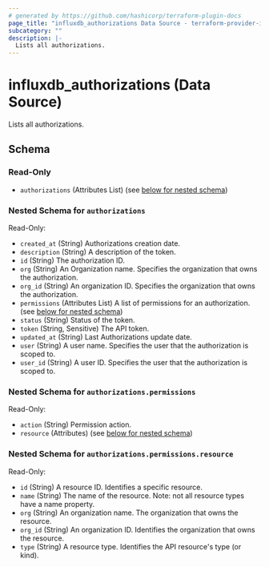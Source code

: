 ```yaml
---
# generated by https://github.com/hashicorp/terraform-plugin-docs
page_title: "influxdb_authorizations Data Source - terraform-provider-influxdb"
subcategory: ""
description: |-
  Lists all authorizations.
---
```


# influxdb_authorizations (Data Source)

Lists all authorizations.



<!-- schema generated by tfplugindocs -->
## Schema

### Read-Only

- `authorizations` (Attributes List) (see [below for nested schema](#nestedatt--authorizations))

<a id="nestedatt--authorizations"></a>
### Nested Schema for `authorizations`

Read-Only:

- `created_at` (String) Authorizations creation date.
- `description` (String) A description of the token.
- `id` (String) The authorization ID.
- `org` (String) An Organization name. Specifies the organization that owns the authorization.
- `org_id` (String) An organization ID. Specifies the organization that owns the authorization.
- `permissions` (Attributes List) A list of permissions for an authorization. (see [below for nested schema](#nestedatt--authorizations--permissions))
- `status` (String) Status of the token.
- `token` (String, Sensitive) The API token.
- `updated_at` (String) Last Authorizations update date.
- `user` (String) A user name. Specifies the user that the authorization is scoped to.
- `user_id` (String) A user ID. Specifies the user that the authorization is scoped to.

<a id="nestedatt--authorizations--permissions"></a>
### Nested Schema for `authorizations.permissions`

Read-Only:

- `action` (String) Permission action.
- `resource` (Attributes) (see [below for nested schema](#nestedatt--authorizations--permissions--resource))

<a id="nestedatt--authorizations--permissions--resource"></a>
### Nested Schema for `authorizations.permissions.resource`

Read-Only:

- `id` (String) A resource ID. Identifies a specific resource.
- `name` (String) The name of the resource. Note: not all resource types have a name property.
- `org` (String) An organization name. The organization that owns the resource.
- `org_id` (String) An organization ID. Identifies the organization that owns the resource.
- `type` (String) A resource type. Identifies the API resource's type (or kind).
